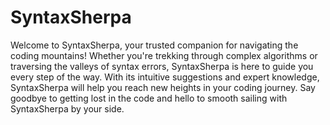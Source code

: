 # SyntaxSherpa
 Welcome to SyntaxSherpa, your trusted companion for navigating the coding mountains! Whether you're trekking through complex algorithms or traversing the valleys of syntax errors, SyntaxSherpa is here to guide you every step of the way. With its intuitive suggestions and expert knowledge, SyntaxSherpa will help you reach new heights in your coding journey. Say goodbye to getting lost in the code and hello to smooth sailing with SyntaxSherpa by your side.

